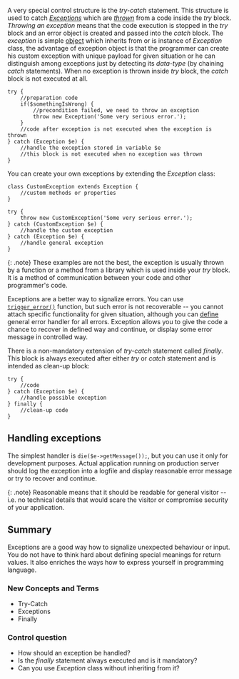 A very special control structure is the *try-catch* statement. This structure is used to catch
[*Exceptions*](http://php.net/manual/en/language.exceptions.php) which are [*thrown*](http://php.net/manual/en/internals2.opcodes.throw.php)
from a code inside the *try* block. *Throwing an exception* means that the code execution is stopped in the *try* block
and an error object is created and passed into the *catch* block. The *exception* is simple [object](../objects/) which
inherits from or is instance of *Exception* class, the advantage of exception object is that the programmer can create
his custom exception with unique payload for given situation or he can distinguish among exceptions just by detecting
its *data-type* (by chaining *catch* statements). When no exception is thrown inside *try* block, the *catch* block is
not executed at all.

~~~ php?start_inline=1
try {
    //preparation code
    if($somethingIsWrong) {
        //precondition failed, we need to throw an exception
        throw new Exception('Some very serious error.');
    }
    //code after exception is not executed when the exception is thrown
} catch (Exception $e) {
    //handle the exception stored in variable $e
    //this block is not executed when no exception was thrown
}
~~~

You can create your own exceptions by extending the *Exception* class:

~~~ php?start_inline=1
class CustomException extends Exception {
    //custom methods or properties
}

try {
    throw new CustomException('Some very serious error.');
} catch (CustomException $e) {
    //handle the custom exception
} catch (Exception $e) {
    //handle general exception
}
~~~

{: .note}
These examples are not the best, the exception is usually thrown by a function or a method from a library which is used
inside your *try* block. It is a method of communication between your code and other programmer's code.

Exceptions are a better way to signalize errors. You can use [`trigger_error()`](http://php.net/manual/en/function.trigger-error.php)
function, but such error is not recoverable -- you cannot attach specific functionality for given situation, although
you can [define](http://php.net/manual/en/function.set-error-handler.php) general error handler for all errors.
Exception allows you to give the code a chance to recover in defined way and continue, or display some error message
in controlled way.

There is a non-mandatory extension of *try-catch* statement called *finally*. This block is always executed after
either *try* or *catch* statement and is intended as clean-up block:

~~~ php?start_inline=1
try {
    //code
} catch (Exception $e) {
    //handle possible exception
} finally {
    //clean-up code
}
~~~

## Handling exceptions
The simplest handler is `die($e->getMessage());`, but you can use it only for development purposes. Actual application
running on production server should log the exception into a logfile and display reasonable error message or try to
recover and continue.

{: .note}
Reasonable means that it should be readable for general visitor -- i.e. no technical details that would scare the
visitor or compromise security of your application.

## Summary
Exceptions are a good way how to signalize unexpected behaviour or input. You do not have to think hard about defining
special meanings for return values. It also enriches the ways how to express yourself in programming language.

### New Concepts and Terms
- Try-Catch
- Exceptions
- Finally

### Control question
- How should an exception be handled?
- Is the *finally* statement always executed and is it mandatory?
- Can you use *Exception* class without inheriting from it?
